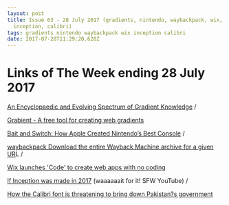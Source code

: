 ```yaml
---
layout: post
title: Issue 63 - 28 July 2017 (gradients, nintendo, waybackpack, wix,
  inception, calibri)
tags: gradients nintendo waybackpack wix inception calibri
date: 2017-07-28T11:29:20.620Z
---
```

# Links of The Week ending 28 July 2017

<a href="https://walkerart.org/magazine/the-edgeless-ever-shifting-gradient" target="_blank">An Encyclopaedic and Evolving Spectrum of Gradient Knowledge</a> / 

<a href="https://www.grabient.com/" target="_blank">Grabient - A free tool for creating web gradients</a>

<a href="https://ohmdee.com/bait-and-switch-how-apple-created-nintendos-best-console-5268e62adbc9" target="_blank">Bait and Switch: How Apple Created Nintendo’s Best Console</a> / 

<a href="https://github.com/jsvine/waybackpack" target="_blank">waybackpack Download the entire Wayback Machine archive for a given UR</a>L / 

<a href="https://www.wix.com/code/home" target="_blank">Wix launches 'Code' to create web apps with no coding</a>

<a href="https://www.youtube.com/watch?v=kmqKnEcOxoo" target="_blank">If Inception was made in 2017</a> (waaaaaait for it! SFW YouTube) / 

<a href="http://www.haaretz.com/world-news/1.801006" target="_blank">How the Calibri font is threatening to bring down Pakistan?s government</a>